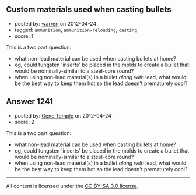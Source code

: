## Custom materials used when casting bullets

- posted by: [warren](https://stackexchange.com/users/-1/143-warren) on 2012-04-24
- tagged: `ammunition`, `ammunition-reloading`, `casting`
- score: 1

This is a two part question:

- what non-lead material can be used when casting bullets at home? 
 - eg, could tungsten 'inserts' be placed in the molds to create a bullet that would be nominally-similar to a steel-core round?
- when using non-lead material(s) in a bullet *along with* lead, what would be the best way to keep them hot so the lead doesn't prematurely cool?



## Answer 1241

- posted by: [Gene Temple](https://stackexchange.com/users/-1/254-gene-temple) on 2012-04-24
- score: 2

This is a two part question:

- what non-lead material can be used when casting bullets at home? 
 - eg, could tungsten 'inserts' be placed in the molds to create a bullet that would be nominally-similar to a steel-core round?
- when using non-lead material(s) in a bullet *along with* lead, what would be the best way to keep them hot so the lead doesn't prematurely cool?




---

All content is licensed under the [CC BY-SA 3.0 license](https://creativecommons.org/licenses/by-sa/3.0/).
